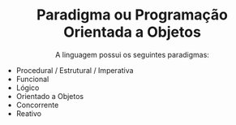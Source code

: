 <h1 align="center">
    Paradigma ou Programação Orientada a Objetos
</h1>
<p align="center">
    A linguagem possui os seguintes paradigmas: 
    <ul>
        <li>Procedural / Estrutural / Imperativa</li>
        <li>Funcional</li>
        <li>Lógico</li>
        <li>Orientado a Objetos</li>
        <li>Concorrente</li>
        <li>Reativo</li>
    </ul>
</p>